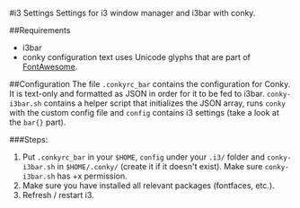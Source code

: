 #i3 Settings
Settings for i3 window manager and i3bar with conky.

##Requirements
- i3bar 
- conky configuration text uses Unicode glyphs that are part of 
  [FontAwesome](https://fortawesome.github.io/Font-Awesome/). 

##Configuration
The file `.conkyrc_bar` contains the configuration for Conky. It is text-only
and formatted as JSON in order for it to be fed to i3bar.  `conky-i3bar.sh`
contains a helper script that initializes the JSON array, runs `conky` with the
custom config file and `config` contains i3 settings (take a look at the `bar{}` 
part). 

###Steps:
1. Put `.conkyrc_bar` in your `$HOME`, `config` under your `.i3/` folder and
   `conky-i3bar.sh` in `$HOME/.conky/` (create it if it doesn't exist). Make
   sure `conky-i3bar.sh` has +x permission. 
2. Make sure you have installed all relevant packages (fontfaces, etc.).
3. Refresh / restart i3.

